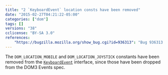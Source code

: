 ```yaml
---
title: "2 `KeyboardEvent` location consts have been removed"
date: "2015-02-27T04:21:22-05:00"
categories: ["dom"]
tags: []
versions: "38"
cclicense: "BY-SA 3.0"
references:
    "https://bugzilla.mozilla.org/show_bug.cgi?id=936313": "Bug 936313 – Drop KeyboardEvent.DOM_LOCATION_MOBILE and KeyboardEvent.DOM_LOCATION_JOYSTICK of KeyboardEvent.location since they have been dropped from D3E spec"
---
```

The `DOM_LOCATION_MOBILE` and `DOM_LOCATION_JOYSTICK` constants have been removed from the [`KeyboardEvent`](https://developer.mozilla.org/en-US/docs/Web/API/KeyboardEvent) interface, since those have been dropped from the DOM3 Events spec.
